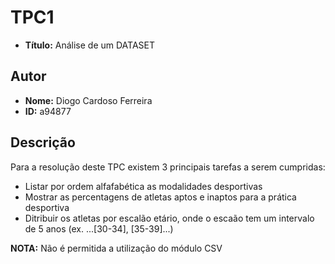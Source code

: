 # TPC1
- **Título:** Análise de um DATASET

## Autor
- **Nome:** Diogo Cardoso Ferreira
- **ID:** a94877

## Descrição

Para a resolução deste TPC existem 3 principais tarefas a serem cumpridas:
- Listar por ordem alfafabética as modalidades desportivas
- Mostrar as percentagens de atletas aptos e inaptos para a prática desportiva
- Ditribuir os atletas por escalão etário, onde o escaão tem um intervalo de 5 anos (ex. ...[30-34], [35-39]...)

**NOTA:** Não é permitida a utilização do módulo CSV